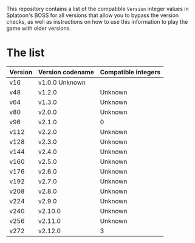 This repository contains a list of the compatible `Version` integer values in Splatoon's BOSS for all versions that allow you to bypass the version checks, as well as instructions on how to use this information to play the game with older versions.

# The list

| Version | Version codename | Compatible integers |
| - | - | - |
| v16 | v1.0.0 Unknown |
| v48 | v1.2.0 | Unknown |
| v64 | v1.3.0 | Unknown |
| v80 | v2.0.0 | Unknown |
| v96 | v2.1.0 | 0 |
| v112 | v2.2.0 | Unknown |
| v128 | v2.3.0 | Unknown |
| v144 | v2.4.0 | Unknown |
| v160 | v2.5.0 | Unknown |
| v176 | v2.6.0 | Unknown |
| v192 | v2.7.0 | Unknown |
| v208 | v2.8.0 | Unknown |
| v224 | v2.9.0 | Unknown |
| v240 | v2.10.0 | Unknown |
| v256 | v2.11.0 | Unknown |
| v272 | v2.12.0 | 3 |
